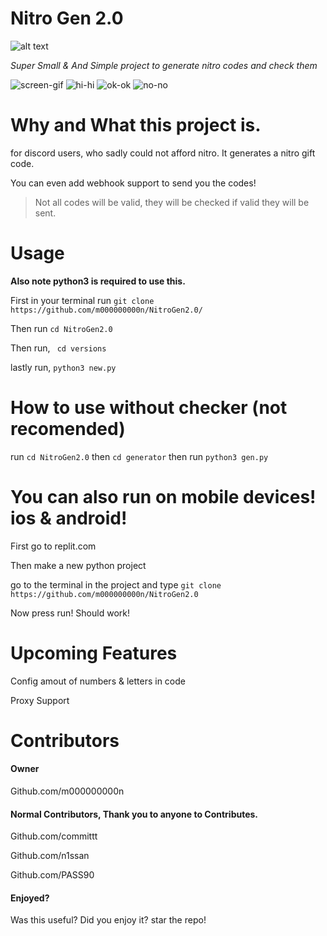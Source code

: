 # Nitro Gen 2.0
![alt text](https://github.com/m000000000n/NitroGen2.0/blob/main/D53E4619-3FD9-4889-BA67-43EC70BC89AE.jpeg/?raw=true)

*Super Small & And Simple project to generate nitro codes and check them*



![screen-gif](https://img.shields.io/github/languages/code-size/m000000000n/NitroGen2.0)  ![hi-hi](   https://img.shields.io/github/last-commit/m000000000n/NitroGen2.0)   ![ok-ok](https://img.shields.io/github/license/m000000000n/NitroGen2.0) ![no-no](https://img.shields.io/github/v/release/m000000000n/NitroGen2.0?include_prereleases)








# Why and What this project is.


for discord users, who sadly could not afford nitro.
It generates a nitro gift code.

You can even add webhook support to send you the codes!

> Not all codes will be valid, they will be checked if valid they will be sent.

# Usage


**Also note python3 is required to use this.**

First in your terminal run `git clone https://github.com/m000000000n/NitroGen2.0/`



Then run `cd NitroGen2.0`


Then run, ` cd versions`


lastly run, `python3 new.py`


# How to use without checker (not recomended)

run `cd NitroGen2.0`
then `cd generator`
then run `python3 gen.py`



# You can also run on mobile devices! ios & android!



First go to replit.com


Then make a new python project


go to the terminal in the project and type `git clone https://github.com/m000000000n/NitroGen2.0`

Now press run! Should work!


# Upcoming Features

Config amout of numbers & letters in code 

Proxy Support



# Contributors

#### Owner 

Github.com/m000000000n


#### Normal Contributors, Thank you to anyone to Contributes.



Github.com/committt


Github.com/n1ssan


Github.com/PASS90


#### Enjoyed?
Was this useful? Did you enjoy it? star the repo!

